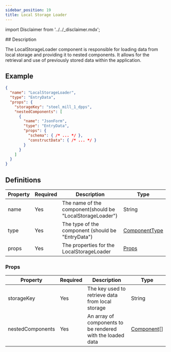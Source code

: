 ```yaml
---
sidebar_position: 19
title: Local Storage Loader
---
```


import Disclaimer from '../../_disclaimer.mdx';

<Disclaimer />
<!-- TODO: What pointer is used to access the object returned by LocalStorageLoader within nestedComponents -->
## Description

The LocalStorageLoader component is responsible for loading data from local storage and providing it to nested components. It allows for the retrieval and use of previously stored data within the application.

## Example

```json
{
  "name": "LocalStorageLoader",
  "type": "EntryData",
  "props": {
    "storageKey": "steel_mill_1_dpps",
    "nestedComponents": [
      {
        "name": "JsonForm",
        "type": "EntryData",
        "props": {
          "schema": { /* ... */ },
          "constructData": { /* ... */ }
        }
      }
    ]
  }
}
```

## Definitions

| Property | Required | Description | Type |
|----------|----------|-------------|------|
| name | Yes | The name of the component(should be "LocalStorageLoader")| String |
| type | Yes | The type of the component (should be "EntryData") | [ComponentType](/docs/mock-apps/common/component-type) |
| props | Yes | The properties for the LocalStorageLoader | [Props](/docs/mock-apps/components/local-storage-loader#props) |

### Props

| Property | Required | Description | Type |
|----------|----------|-------------|------|
| storageKey | Yes | The key used to retrieve data from local storage | String |
| nestedComponents | Yes | An array of components to be rendered with the loaded data | [Component](/docs/mock-apps/components/)[] |